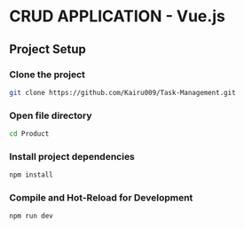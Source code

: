 # CRUD APPLICATION - Vue.js

## Project Setup
### Clone the project
```sh
git clone https://github.com/Kairu009/Task-Management.git
```

### Open file directory
```sh
cd Product
```

### Install project dependencies
```sh
npm install
```

### Compile and Hot-Reload for Development
```sh
npm run dev
```
